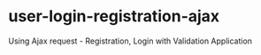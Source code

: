 # user-login-registration-ajax
Using Ajax request - Registration, Login with Validation Application
